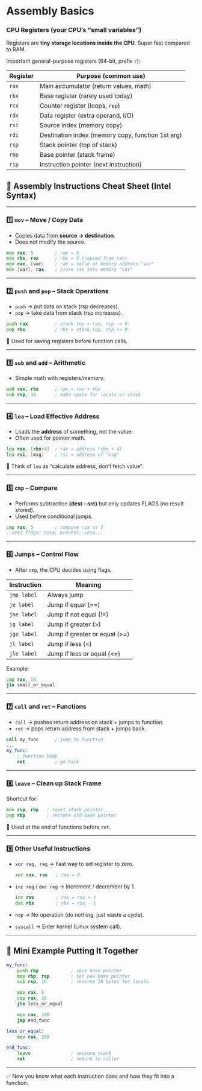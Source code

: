 # Assembly Basics

### &#x20;CPU Registers (your CPU’s “small variables”)

Registers are **tiny storage locations inside the CPU**. Super fast compared to RAM.

Important general-purpose registers (64-bit, prefix `r`):

| Register | Purpose (common use)                              |
| -------- | ------------------------------------------------- |
| `rax`    | Main accumulator (return values, math)            |
| `rbx`    | Base register (rarely used today)                 |
| `rcx`    | Counter register (loops, `rep`)                   |
| `rdx`    | Data register (extra operand, I/O)                |
| `rsi`    | Source index (memory copy)                        |
| `rdi`    | Destination index (memory copy, function 1st arg) |
| `rsp`    | Stack pointer (top of stack)                      |
| `rbp`    | Base pointer (stack frame)                        |
| `rip`    | Instruction pointer (next instruction)            |

## 📝 Assembly Instructions Cheat Sheet (Intel Syntax)

***

### 1️⃣ `mov` – Move / Copy Data

* Copies data from **source → destination**.
* Does not modify the source.

```asm
mov rax, 5        ; rax = 5
mov rbx, rax      ; rbx = 5 (copied from rax)
mov rax, [var]    ; rax = value at memory address "var"
mov [var], rax    ; store rax into memory "var"
```

***

### 2️⃣ `push` and `pop` – Stack Operations

* `push` → put data on stack (rsp decreases).
* `pop` → take data from stack (rsp increases).

```asm
push rax          ; stack top = rax, rsp -= 8
pop rbx           ; rbx = stack top, rsp += 8
```

📌 Used for saving registers before function calls.

***

### 3️⃣ `sub` and `add` – Arithmetic

* Simple math with registers/memory.

```asm
add rax, rbx      ; rax = rax + rbx
sub rsp, 16       ; make space for locals on stack
```

***

### 4️⃣ `lea` – Load Effective Address

* Loads the **address** of something, not the value.
* Often used for pointer math.

```asm
lea rax, [rbx+4]  ; rax = address (rbx + 4)
lea rsi, [msg]    ; rsi = address of "msg"
```

📌 Think of `lea` as “calculate address, don’t fetch value”.

***

### 5️⃣ `cmp` – Compare

* Performs subtraction **(dest - src)** but only updates FLAGS (no result stored).
* Used before conditional jumps.

```asm
cmp rax, 5        ; compare rax vs 5
; sets flags: Zero, Greater, Less...
```

***

### 6️⃣ Jumps – Control Flow

* After `cmp`, the CPU decides using flags.

| Instruction | Meaning                       |
| ----------- | ----------------------------- |
| `jmp label` | Always jump                   |
| `je label`  | Jump if equal (==)            |
| `jne label` | Jump if not equal (!=)        |
| `jg label`  | Jump if greater (>)           |
| `jge label` | Jump if greater or equal (>=) |
| `jl label`  | Jump if less (<)              |
| `jle label` | Jump if less or equal (<=)    |

Example:

```asm
cmp rax, 10
jle small_or_equal
```

***

### 7️⃣ `call` and `ret` – Functions

* `call` → pushes return address on stack + jumps to function.
* `ret` → pops return address from stack + jumps back.

```asm
call my_func      ; jump to function
...
my_func:
    ; function body
    ret           ; go back
```

***

### 8️⃣ `leave` – Clean up Stack Frame

Shortcut for:

```asm
mov rsp, rbp   ; reset stack pointer
pop rbp        ; restore old base pointer
```

📌 Used at the end of functions before `ret`.

***

### 9️⃣ Other Useful Instructions

*   `xor reg, reg` → Fast way to set register to zero.

    ```asm
    xor rax, rax   ; rax = 0
    ```
*   `inc reg` / `dec reg` → Increment / decrement by 1.

    ```asm
    inc rax        ; rax = rax + 1
    dec rbx        ; rbx = rbx - 1
    ```
* `nop` → No operation (do nothing, just waste a cycle).
* `syscall` → Enter kernel (Linux system call).

***

## 🔹 Mini Example Putting It Together

```asm
my_func:
    push rbp            ; save base pointer
    mov rbp, rsp        ; set new base pointer
    sub rsp, 16         ; reserve 16 bytes for locals

    mov rax, 5
    cmp rax, 10
    jle less_or_equal

    mov rax, 100
    jmp end_func

less_or_equal:
    mov rax, 200

end_func:
    leave               ; restore stack
    ret                 ; return to caller
```

***

✅ Now you know what each instruction does and how they fit into a function.
